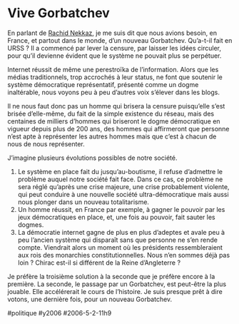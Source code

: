 # Vive Gorbatchev

En parlant de [Rachid Nekkaz](http://blog.tcrouzet.com/peuple/rachid-nekkaz-mec-bien-35771), je me suis dit que nous avions besoin, en France, et partout dans le monde, d’un nouveau Gorbatchev. Qu’a-t-il fait en URSS ? Il a commencé par lever la censure, par laisser les idées circuler, pour qu’il devienne évident que le système ne pouvait plus se perpétuer.

Internet réussit de même une perestroïka de l’information. Alors que les médias traditionnels, trop accrochés à leur status, ne font que soutenir le système démocratique représentatif, présenté comme un dogme inaltérable, nous voyons peu à peu d’autres voix s’élever dans les blogs.

Il ne nous faut donc pas un homme qui brisera la censure puisqu’elle s’est brisée d’elle-même, du fait de la simple existence du réseau, mais des centaines de milliers d’hommes qui briseront le dogme démocratique en vigueur depuis plus de 200 ans, des hommes qui affirmeront que personne n’est apte à représenter les autres hommes mais que c’est à chacun de nous de nous représenter.

J’imagine plusieurs évolutions possibles de notre société.

1. Le système en place fait du jusqu’au-boutisme, il refuse d’admettre le problème auquel notre société fait face. Dans ce cas, ce problème ne sera réglé qu’après une crise majeure, une crise probablement violente, qui peut conduire à une nouvelle société ultra-démocratique mais aussi nous plonger dans un nouveau totalitarisme.
2. Un homme réussit, en France par exemple, à gagner le pouvoir par les jeux démocratiques en place, et, une fois au pouvoir, fait sauter les dogmes.
3. La démocratie internet gagne de plus en plus d’adeptes et avale peu à peu l’ancien système qui disparaît sans que personne ne s’en rende compte. Viendrait alors un moment où les présidents ressembleraient aux rois des monarchies constitutionnelles. Nous n’en sommes déjà pas loin ? Chirac est-il si différent de la Reine d’Angleterre ?

Je préfère la troisième solution à la seconde que je préfère encore à la première. La seconde, le passage par un Gorbatchev, est peut-être la plus jouable. Elle accélérerait le cours de l’histoire. Je suis presque prêt à dire votons, une dernière fois, pour un nouveau Gorbatchev.

#politique #y2006 #2006-5-2-11h9
